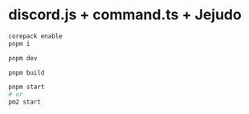 # discord.js + command.ts + Jejudo
```sh
corepack enable
pnpm i
```
```sh
pnpm dev
```
```sh
pnpm build

pnpm start
# or
pm2 start
```
